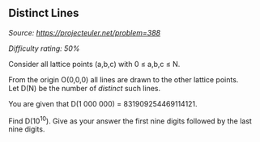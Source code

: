 Distinct Lines
--------------

*Source: https://projecteuler.net/problem=388*


*Difficulty rating: 50%*

Consider all lattice points (a,b,c) with 0 ≤ a,b,c ≤ N.

From the origin O(0,0,0) all lines are drawn to the other lattice
points.\
 Let D(N) be the number of *distinct* such lines.

You are given that D(1 000 000) = 831909254469114121.

Find D(10<sup>10</sup>). Give as your answer the first nine digits followed by
the last nine digits.
